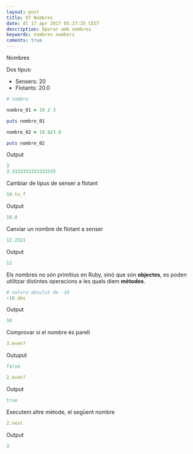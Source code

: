 ```yaml
---
layout: post
title: 07 Nombres
date: dl 17 apr 2017 05:37:35 CEST 
description: Operar amb nombres 
keywords: nombres numbers
coments: true
---
```


Nombres

Dos tipus:

- Sensers: 20
- Flotants: 20.0

```ruby
# nombre

nombre_01 = 10 / 3

puts nombre_01

nombre_02 = 10.0/3.0

puts nombre_02
```

Output

```ruby
3
3.3333333333333335
```

Cambiar de tipus de senser a flotant

```ruby
10.to_f
```

Output

```ruby
10.0
```

Canviar un nombre de flotant a senser

```ruby
12.2321
```

Output

```ruby
12
```

Els nombres no són primitius en Ruby, sinó que són **objectes**, es poden utilitzar distintes operacions a les quals diem **mètodes**.

```ruby
# valora absulut de -10
-10.abs
```

Output

```ruby
10
```

Comprovar si el nombre és parell

```ruby
3.even?
```

Outuput

```ruby
false
```

```ruby
2.even?
```

Output

```ruby
true
```

Executem altre mètode, el següent nombre

```ruby
2.next
```

Output

```ruby
3
```


